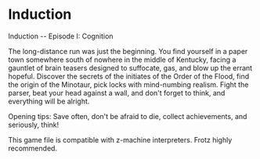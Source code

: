 # Induction
Induction -- Episode I: Cognition

The long-distance run was just the beginning. You find yourself in a paper town somewhere south of nowhere in the middle of Kentucky, facing a gauntlet of brain teasers designed to suffocate, gas, and blow up the errant hopeful. Discover the secrets of the initiates of the Order of the Flood, find the origin of the Minotaur, pick locks with mind-numbing realism. Fight the parser, beat your head against a wall, and don't forget to think, and everything will be alright.

Opening tips: Save often, don't be afraid to die, collect achievements, and seriously, think!

This game file is compatible with z-machine interpreters. Frotz highly recommended.
